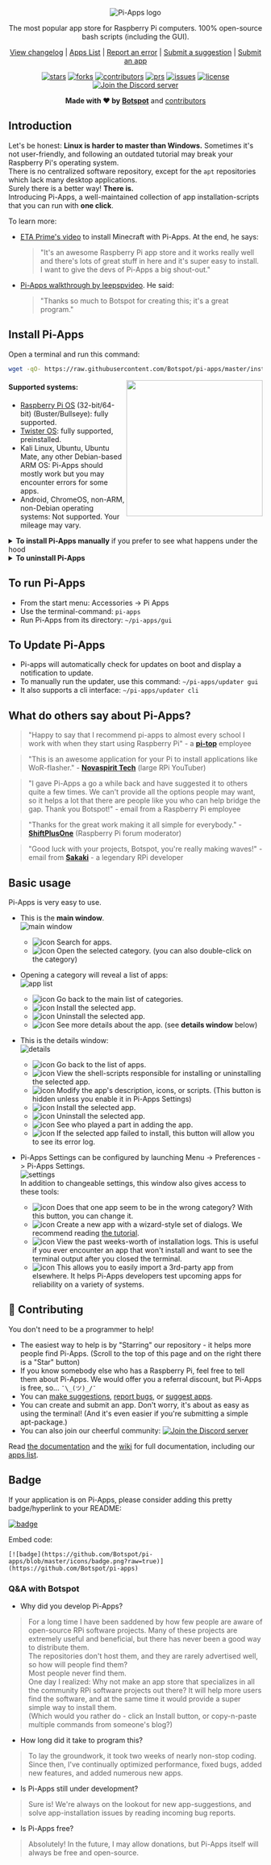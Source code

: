 <p align="center">
    <img src="https://github.com/Botspot/pi-apps/blob/master/icons/proglogo.png?raw=true" alt="Pi-Apps logo">
</p>
<p align="center">The most popular app store for Raspberry Pi computers. 100% open-source bash scripts (including the GUI).
<p align="center">
  <a href="https://github.com/Botspot/pi-apps/blob/master/CHANGELOG.md">
    View changelog</a>
  |
  <a href="https://github.com/Botspot/pi-apps/wiki/Apps-List">
    Apps List</a>
  |
  <a href="https://github.com/Botspot/pi-apps/issues/new?template=bug-report.yml">
    Report an error</a>
  |
  <a href="https://github.com/Botspot/pi-apps/issues/new?template=suggestion.yml">
    Submit a suggestion</a>
  |
  <a href="https://github.com/Botspot/pi-apps/issues/new?template=app-request.yml">
    Submit an app</a>

<p align="center">
    <a href="https://github.com/Botspot/pi-apps/stargazers"><img src="https://img.shields.io/github/stars/Botspot/pi-apps" alt="stars"></a>
    <a href="https://github.com/Botspot/pi-apps/network/members"><img src="https://img.shields.io/github/forks/Botspot/pi-apps" alt="forks"></a>
    <a href="https://github.com/Botspot/pi-apps/graphs/contributors"><img src="https://img.shields.io/github/contributors/Botspot/pi-apps" alt="contributors"></a>
    <a href="https://github.com/Botspot/pi-apps/pulls"><img src="https://img.shields.io/github/issues-pr/Botspot/pi-apps" alt="prs"></a>
    <a href="https://github.com/Botspot/pi-apps/issues"><img src="https://img.shields.io/github/issues/Botspot/pi-apps" alt="issues"></a>
    <a href="https://github.com/Botspot/pi-apps/blob/master/COPYING"><img src="https://img.shields.io/github/license/Botspot/pi-apps" alt="license"></a>
    <a href="https://discord.gg/RXSTvaUvuu"><img src="https://img.shields.io/discord/770629697909424159.svg?color=7289da&label=Discord%20server&logo=discord" alt="Join the Discord server"></a>

<p align="center"><strong>Made with &#10084; by <a href="https://github.com/Botspot">Botspot</a></strong> and <a href="https://github.com/Botspot/pi-apps/graphs/contributors">contributors</a>

## Introduction
Let's be honest: **Linux is harder to master than Windows.** Sometimes it's not user-friendly, and following an outdated tutorial may break your Raspberry Pi's operating system.  
There is no centralized software repository, except for the `apt` repositories which lack many desktop applications.  
Surely there is a better way! **There is.**  
Introducing Pi-Apps, a well-maintained collection of app installation-scripts that you can run with **one click**.  

To learn more:
- [ETA Prime's video](https://www.youtube.com/watch?v=oqNWJ52DLes) to install Minecraft with Pi-Apps. At the end, he says:
  > "It's an awesome Raspberry Pi app store and it works really well and there's lots of great stuff in here and it's super easy to install. I want to give the devs of Pi-Apps a big shout-out."
- [Pi-Apps walkthrough by leepspvideo](https://www.youtube.com/watch?v=zxyWQ3FV98I). He said:
  > "Thanks so much to Botspot for creating this; it's a great program."

## Install Pi-Apps
Open a terminal and run this command:
```bash
wget -qO- https://raw.githubusercontent.com/Botspot/pi-apps/master/install | bash
```
<img src="icons/screenshots/main%20window.png?raw=true" align="right" height="270px"/>

#### Supported systems:

- [Raspberry Pi OS](https://www.raspberrypi.com/software/operating-systems/) (32-bit/64-bit) (Buster/Bullseye): fully supported.
- [Twister OS](https://twisteros.com/download.html): fully supported, preinstalled.
- Kali Linux, Ubuntu, Ubuntu Mate, any other Debian-based ARM OS: Pi-Apps should mostly work but you may encounter errors for some apps.
- Android, ChromeOS, non-ARM, non-Debian operating systems: Not supported. Your mileage may vary.

<details>
<summary><b>To install Pi-Apps manually</b> if you prefer to see what happens under the hood</summary>
 
```
git clone https://github.com/Botspot/pi-apps
~/pi-apps/install
```
</details>

<details>
<summary><b>To uninstall Pi-Apps</b></summary>
This will not uninstall any apps that you installed through Pi-Apps.

```
~/pi-apps/uninstall
```
</details>

## To run Pi-Apps
- From the start menu: Accessories -> Pi Apps
- Use the terminal-command: `pi-apps`
- Run Pi-Apps from its directory: `~/pi-apps/gui`

## To Update Pi-Apps
- Pi-apps will automatically check for updates on boot and display a notification to update.
- To manually run the updater, use this command: `~/pi-apps/updater gui`
- It also supports a cli interface: `~/pi-apps/updater cli`

## What do others say about Pi-Apps?
> "Happy to say that I recommend pi-apps to almost every school I work with when they start using Raspberry Pi" - a **[pi-top](https://pi-top.com)** employee

> "This is an awesome application for your Pi to install applications like WoR-flasher." - **[Novaspirit Tech](https://youtu.be/9dO448vYv18?t=164)** (large RPi YouTuber)

> "I gave Pi-Apps a go a while back and have suggested it to others quite a few times.
> We can't provide all the options people may want, so it helps a lot that there are people like you who can help bridge the gap. Thank you Botspot!" - email from a Raspberry Pi employee

> "Thanks for the great work making it all simple for everybody." - [**ShiftPlusOne**](https://www.raspberrypi.org/forums/viewtopic.php?f=63&t=290329&p=1755860#p1755857) (Raspberry Pi forum moderator)

> "Good luck with your projects, Botspot, you're really making waves!" - email from **[Sakaki](https://github.com/sakaki-)** - a legendary RPi developer

## Basic usage
Pi-Apps is very easy to use.  
- This is the **main window**.  
![main window](icons/screenshots/main%20window.png?raw=true)  
  - ![icon](icons/screenshots/buttons/search.png?raw=true) Search for apps.
  - ![icon](icons/screenshots/buttons/info.png?raw=true) Open the selected category. (you can also double-click on the category)
    
- Opening a category will reveal a list of apps:  
![app list](icons/screenshots/app%20list.png?raw=true)  
  - ![icon](icons/screenshots/buttons/back.png?raw=true) Go back to the main list of categories.
  - ![icon](icons/screenshots/buttons/install.png?raw=true) Install the selected app.
  - ![icon](icons/screenshots/buttons/uninstall.png?raw=true) Uninstall the selected app.
  - ![icon](icons/screenshots/buttons/info.png?raw=true) See more details about the app. (see **details window** below)

- This is the details window:  
![details](icons/screenshots/details%20window.png?raw=true)  
  - ![icon](icons/screenshots/buttons/back2.png?raw=true) Go back to the list of apps.
  - ![icon](icons/screenshots/buttons/scripts.png?raw=true) View the shell-scripts responsible for installing or uninstalling the selected app.
  - ![icon](icons/screenshots/buttons/edit.png?raw=true) Modify the app's description, icons, or scripts. (This button is hidden unless you enable it in Pi-Apps Settings)
  - ![icon](icons/screenshots/buttons/install.png?raw=true) Install the selected app.
  - ![icon](icons/screenshots/buttons/uninstall.png?raw=true) Uninstall the selected app.
  - ![icon](icons/screenshots/buttons/credits.png?raw=true) See who played a part in adding the app.
  - ![icon](icons/screenshots/buttons/errors.png?raw=true) If the selected app failed to install, this button will allow you to see its error log.
    
- Pi-Apps Settings can be configured by launching Menu -> Preferences -> Pi-Apps Settings.  
![settings](icons/screenshots/settings.png?raw=true)  
In addition to changeable settings, this window also gives access to these tools:
  - ![icon](icons/screenshots/buttons/categories.png?raw=true) Does that one app seem to be in the wrong category? With this button, you can change it.
  - ![icon](icons/screenshots/buttons/new%20app.png?raw=true) Create a new app with a wizard-style set of dialogs. We recommend reading [the tutorial](https://github.com/Botspot/pi-apps/wiki/Creating-an-app).
  - ![icon](icons/screenshots/buttons/log%20files.png?raw=true) View the past weeks-worth of installation logs. This is useful if you ever encounter an app that won't install and want to see the terminal output after you closed the terminal.
  - ![icon](icons/screenshots/buttons/import%20app.png?raw=true) This allows you to easily import a 3rd-party app from elsewhere. It helps Pi-Apps developers test upcoming apps for reliability on a variety of systems.

## :raised_hands: Contributing
You don't need to be a programmer to help!  
- The easiest way to help is by "Starring" our repository - it helps more people find Pi-Apps. (Scroll to the top of this page and on the right there is a "Star" button)
- If you know somebody else who has a Raspberry Pi, feel free to tell them about Pi-Apps. We would offer you a referral discount, but Pi-Apps is free, so... `¯\_(ツ)_/¯`
- You can [make suggestions](https://github.com/Botspot/pi-apps/issues/new?template=suggestion.md), [report bugs](https://github.com/Botspot/pi-apps/issues/new?template=bug_report.md), or [suggest apps](https://github.com/Botspot/pi-apps/issues/new?template=app-request.md).
- You can create and submit an app. Don't worry, it's about as easy as using the terminal! (And it's even easier if you're submitting a simple apt-package.)
- You can also join our cheerful community: <a href="https://discord.gg/RXSTvaUvuu"><img src="https://img.shields.io/discord/770629697909424159.svg?color=7289da&label=Discord%20server&logo=discord" alt="Join the Discord server"></a>

Read [the documentation](https://github.com/Botspot/pi-apps/blob/master/DOCUMENTATION.md) and the [wiki](https://github.com/Botspot/pi-apps/wiki) for full documentation, including our [apps list](https://github.com/Botspot/pi-apps/wiki/Apps-List).

## Badge
If your application is on Pi-Apps, please consider adding this pretty badge/hyperlink to your README:  

[![badge](https://github.com/Botspot/pi-apps/blob/master/icons/badge.png?raw=true)](https://github.com/Botspot/pi-apps)  

Embed code:  
```
[![badge](https://github.com/Botspot/pi-apps/blob/master/icons/badge.png?raw=true)](https://github.com/Botspot/pi-apps)  
```

### Q&A with Botspot
 - Why did you develop Pi-Apps?  
> For a long time I have been saddened by how few people are aware of open-source RPi software projects. Many of these projects are extremely useful and beneficial, but there has never been a good way to distribute them.  
> The repositories don't host them, and they are rarely advertised well, so how will people find them?  
> Most people never find them.  
> One day I realized: Why not make an app store that specializes in all the community RPi software projects out there? It will help more users find the software, and at the same time it would provide a super simple way to install them.  
> (Which would you rather do - click an Install button, or copy-n-paste multiple commands from someone's blog?)

 - How long did it take to program this?  
> To lay the groundwork, it took two weeks of nearly non-stop coding. Since then, I've continually optimized performance, fixed bugs, added new features, and added numerous new apps.

 - Is Pi-Apps still under development?
> Sure is! We're always on the lookout for new app-suggestions, and solve app-installation issues by reading incoming bug reports.

 - Is Pi-Apps free?
> Absolutely! In the future, I may allow donations, but Pi-Apps itself will always be free and open-source.

